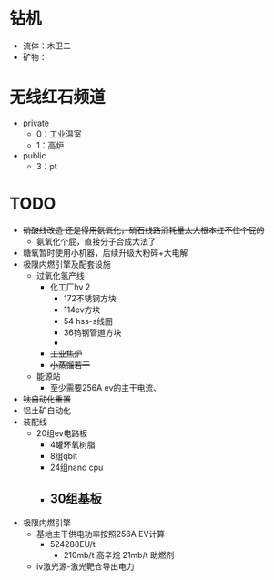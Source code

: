 # 钻机
- 流体：木卫二
- 矿物：
# 无线红石频道

- private
	- 0：工业温室
	- 1：高炉
- public
	- 3：pt
# TODO

- ~~硝酸线改造 还是得用氨氧化，硝石线路消耗量太大根本扛不住个屁的~~
	- 氨氧化个屁，直接分子合成大法了
- 糖氧暂时使用小机器，后续升级大粉碎+大电解
- 极限内燃引擎及配套设施
	- 过氧化氢产线
		- 化工厂hv 2
			- 172不锈钢方块
			- 114ev方块
			- 54 hss-s线圈
			- 36钨钢管道方块
			- 
		- ~~工业焦炉~~
		- ~~小蒸馏若干~~
	- 能源站
		- 至少需要256A ev的主干电流、
- ~~钛自动化重置~~
- 铝土矿自动化
- 装配线
	- 20组ev电路板
		- 4罐环氧树脂
		- 8组qbit
		- 24组nano cpu
		- 30组基板
			- 
- 极限内燃引擎
	- 基地主干供电功率按照256A EV计算
		- 524288EU/t
			- 210mb/t 高辛烷 21mb/t 助燃剂
	- iv激光源-激光靶仓导出电力